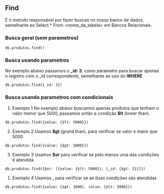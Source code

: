 ## Find

É o metodo responsável por fazer buscas no nosso banco de dados, semelhante ao Select \* From <nome_da_tabela> em Bancos Relacionais.

### Busca geral (sem parametros)

```
db.produtos.find()
```

### Busca usando parametros

No exemplo abaixo passamos o **\_id: 3**, como parametro para buscar apenas o registro com o \_id correspondente, semelhante ao uso do **WHERE**

```
db.produtos.find({_id: 3})
```

### Busca usando parametros com condicionais

1. Exemplo 1
   No exemplo abaixo buscamos apenas produtos que tenham o valor menor que 5000, passamos então a condição **$lt** (lower than).

```
db.produtos.find({value: {$lt: 5000}})
```

2. Exemplo 2
   Usamos **$gt** (grand than), para verificar se valor é maior que 5000

```
db.produtos.find({value: {$gt: 5000}})
```

3. Exemplo 3
   Usamos **$or** para verificar se pelo menos uma das condições é atendida

```
db.produtos.find({$or: [{value: {$lt: 5000}}, {_id: {$gt: 2}}]})
```

1. Exemplo 4
   Usamos **,** para verificar se as duas condições são atendidas

```
db.produtos.find({value: {$gt: 1000}, value: {$lt: 5000}})
```
